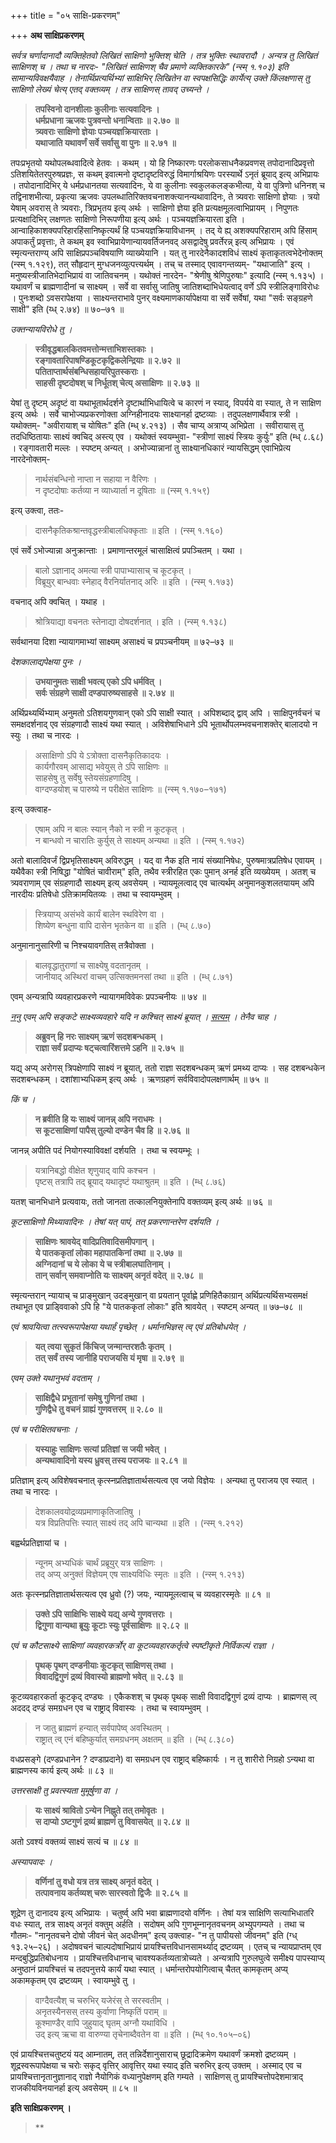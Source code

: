 +++
title = "०५ साक्षि-प्रकरणम्"

+++
**अथ साक्षिप्रकरणम्**

 

_सर्वत्र चर्णादानादौ व्यक्तिहेतवो लिखितं साक्षिणो भुक्तिश् चेति । तत्र भुक्तिः स्थावरादौ । अन्यत्र तु लिखितं साक्षिणश् च । तथा च नारदः- "लिखितं साक्षिणश् चैव प्रमाणे व्यक्तिकारके" _(न्स्म् १.१०३)_ इति सामान्यविवक्षयैवाह । तेनार्थिप्रत्यर्थिभ्यां साक्षिभिर् लिखितेन वा स्वपक्षसिद्धिः कार्येत्य् उक्ते किंलक्षणास् तु साक्षिणो लेख्यं चेत्य् एतद् वक्तव्यम् । तत्र साक्षिणस् तावद् उच्यन्ते ।_

 

> **तपस्विनो दानशीलाः कुलीनाः सत्यवादिनः ।**  
> **धर्मप्रधाना ऋजवः पुत्रवन्तो धनान्विताः ॥ २.७० ॥**  
> **त्र्यवराः साक्षिणो ज्ञेयाः पञ्चयज्ञक्रियारताः ।**  
> **यथाजाति यथावर्णं सर्वे सर्वासु वा पुनः ॥ २.७१ ॥**

तपःप्रभृतयो यथोपलब्धवादित्वे हेतवः । कथम् । यो हि निष्कारणः परलोकसाधनैकप्रवणस् तपोदानादिप्रवृत्तो ऽतिशयितेतरपुरुषप्रज्ञः, स कथम् इवात्मनो दृष्टादृष्टविरुद्धं विमार्गाश्रयिणः परस्यार्थे ऽनृतं ब्रूयाद् इत्य् अभिप्रायः । तपोदानादिभिर् ये धर्मप्रधानतया सत्यवादिनः, ये वा कुलीनाः स्वकुलकलङ्कभीत्या, ये वा पुत्रिणो धनिनश् च तद्विनाशभीत्या, प्रकृत्या ऋजवः उपलब्धातिरिक्तवचनाशक्त्यानन्यथावादिनः, ते त्र्यवराः साक्षिणो ज्ञेयाः । त्रयो येषाम् अवरास् ते त्र्यवराः, त्रिप्रभृतय इत्य् अर्थः । साक्षिणो ज्ञेया इति प्रत्यक्षमूलत्वाभिप्रायम् । निपुणतः प्रत्यक्षादिभिर् लक्षणतः साक्षिणो निरूपणीया इत्य् अर्थः । पञ्चयज्ञक्रियारता इति । आन्वाहिकाशक्यपरिहारहिंसानिष्कृत्यर्थं हि पञ्चयज्ञक्रियाविधानम् । तद् ये ह्य् अशक्यपरिहाराम् अपि हिंसाम् अपाकर्तुं प्रवृत्ताः, ते कथम् इव स्वाभिप्रायेणान्यायवर्तिजनवद् असद्वादेषु प्रवर्तेरन्न् इत्य् अभिप्रायः । एवं स्मृत्यन्तराण्य् अपि साक्षिप्रपञ्चविषयाणि व्याख्येयानि । यत् तु नारदेनैकादशविधं साक्ष्यं कृताकृतत्वभेदेनोक्तम् (न्स्म् १.१२९), तत् सौहृदान् मुग्धजनव्युत्पत्त्यर्थम् । तच् च तस्माद् एवावगन्तव्यम्- "यथाजाति" इत्य् । मनुष्यस्त्रीजातिभेदाभिप्रायं वा जातिवचनम् । यथोक्तं नारदेन- "श्रेणीषु श्रेणिपुरुषाः" इत्यादि (न्स्म् १.१३५) । यथावर्णं च ब्राह्मणादीनां च साक्ष्यम् । सर्वे वा सर्वासु जातिषु जातिशब्दाभिधेयत्वाद् वर्णे ऽपि स्त्रीलिङ्गाविरोधः । पुनःशब्दो ऽवसरापेक्षया । साक्ष्यन्तराभावे पुनर् वक्ष्यमाणकार्यापेक्षया वा सर्वे सर्वेषां, यथा "सर्वः सङ्ग्रहणे साक्षी" इति (य्ध् २.७४) ॥ ७०–७१ ॥

 

_उक्तन्यायविरोधे तु ।_

 

> **स्त्रीवृद्धबालकितवमत्तोन्मत्ताभिशस्तकाः ।**  
> **रङ्गावतारिपाषण्डिकूटकृद्विकलेन्द्रियाः ॥ २.७२ ॥**  
> **पतिताप्तार्थसंबन्धिसहायरिपुतस्कराः ।**  
> **साहसी दृष्टदोषश् च निर्धूतश् चेत्य् असाक्षिणः ॥ २.७३ ॥**

 

येषां तु दृष्टम् अदृष्टं वा यथाभूतार्थदर्शने दृष्टार्थाभिधायित्वे च कारणं न स्याद्, विपर्यये वा स्यात्, ते न साक्षिण इत्य् अर्थः । सर्वे चाभोज्यप्रकरणोक्ता अग्निहीनादयः साक्ष्यानर्हा द्रष्टव्याः । तदुपलक्षणार्थैवात्र स्त्री । यथोक्तम्- "अवीरायाश् च योषितः" इति (म्ध् ४.२१३) । सैव चाप्य् अत्राप्य् अभिप्रेता । सवीरायास् तु तदधिष्ठितायाः साक्ष्यं क्वचिद् अस्त्य् एव । यथोक्तं स्वयम्भुवा- "स्त्रीणां साक्ष्यं स्त्रियः कुर्युः" इति (म्ध् ८.६८) । रङ्गावतारी मल्लः । स्पष्टम् अन्यत् । अभोज्यान्नानां तु साक्ष्यानधिकारं न्यायसिद्धम् एवाभिप्रेत्य नारदेनोक्तम्-

> नार्थसंबन्धिनो नाप्ता न सहाया न वैरिणः ।  
> न दृष्टदोषाः कर्तव्या न व्याध्यार्ता न दूषिताः ॥ (न्स्म् १.१५९)

इत्य् उक्त्वा, ततः-

> दासनैकृतिकश्रान्तवृद्धस्त्रीबालधिक्कृताः ॥ इति । (न्स्म् १.१६०)

एवं सर्वे ऽभोज्यान्ना अनुक्रान्ताः । प्रमाणान्तरमूलं चासाक्षित्वं प्रपञ्चितम् । यथा ।

> बालो ऽज्ञानाद् अमत्या स्त्री पापाभ्यासाच् च कूटकृत् ।  
> विब्रूयुर् बान्धवाः स्नेहाद् वैरनिर्यातनाद् अरिः ॥ इति । (न्स्म् १.१७३)

वचनाद् अपि क्वचित् । यथाह ।

> श्रोत्रियाद्या वचनतः स्तेनाद्या दोषदर्शनात् । इति । (न्स्म् १.१३८)

सर्वथानया दिशा न्यायागमाभ्यां साक्ष्यम् असाक्ष्यं च प्रपञ्चनीयम् ॥ ७२–७३ ॥

 

_देशकालाद्यपेक्षया पुनः ।_

 

> **उभयानुमतः साक्षी भवत्य् एको ऽपि धर्मवित् ।**  
> **सर्वः संग्रहणे साक्षी दण्डपारुष्यसाहसे ॥ २.७४ ॥**

 

अर्थिप्रथ्यर्थिभ्याम् अनुमतो ऽतिशयगुणवान् एको ऽपि साक्षी स्यात् । अपिशब्दाद् द्वाव् अपि । साक्षिपुनर्वचनं च समक्षदर्शनाद् एव संग्रहणादौ साक्ष्यं यथा स्यात् । अविशेषाभिधाने ऽपि भूतार्थोपलम्भवचनाशक्तेर् बालादयो न स्युः । तथा च नारदः ।

> असाक्षिणो ऽपि ये ऽत्रोक्ता दासनैकृतिकादयः ।  
> कार्यगौरवम् आसाद्य भवेयुस् ते ऽपि साक्षिणः ॥  
> साहसेषु तु सर्वेषु स्तेयसंग्रहणादिषु ।  
> वाग्दण्डयोश् च पारुष्ये न परीक्षेत साक्षिणः ॥ (न्स्म् १.१७०–१७१)

इत्य् उक्त्वाह-

> एषाम् अपि न बालः स्यान् नैको न स्त्री न कूटकृत् ।  
> न बान्धवो न चारातिः कुर्युस् ते साक्ष्यम् अन्यथा ॥ इति । (न्स्म् १.१७२)

अतो बालादिवर्जं द्विप्रभृतिसाक्ष्यम् अविरुद्धम् । यद् वा नैक इति नायं संख्यानिषेधः, पुरुषमात्रप्रतिषेध एवायम् । यथैवैका स्त्री निषिद्धा "योषितं चावीराम्" इति, तथैव स्त्रीरहित एकः पुमान् अनर्ह इति व्यख्येयम् । अतश् च त्र्यवराणाम् एव संग्रहणादौ साक्ष्यम् इत्य् अवसेयम् । न्यायमूलत्वाद् एव चात्यर्थम् अनुमानकुशलतयायम् अपि नारदीयः प्रतिषेधो ऽतिक्रामयितव्यः । तथा च स्वायम्भुवम् ।

> स्त्रियाप्य् असंभवे कार्यं बालेन स्थविरेण वा ।  
> शिष्येण बन्धुना वापि दासेन भृतकेन वा ॥ इति । (म्ध् ८.७०)

अनुमानानुसारिणी च निश्चयावगतिस् तत्रैवोक्ता ।

> बालवृद्धातुराणां च साक्ष्येषु वदतानृतम् ।  
> जानीयाद् अस्थिरां वाचम् उत्सिक्तमनसां तथा ॥ इति । (म्ध् ८.७१)

एवम् अन्यत्रापि व्यवहारप्रकरणे न्यायागमविवेकः प्रपञ्चनीयः ॥ ७४ ॥

 

_<u>ननु</u> एवम् अपि सङ्कटे साक्ष्यव्यवहारे यदि न कश्चित् साक्ष्यं ब्रूयात् । <u>सत्यम्</u> । तेनैव चाह ।_

 

> **अब्रुवन् हि नरः साक्ष्यम् ऋणं सदशबन्धकम् ।**  
> **राज्ञा सर्वं प्रदाप्यः षट्चत्वारिंशत्तमे ऽहनि ॥ २.७५ ॥**

 

यद्य् अप्य् अरोगस् त्रिपक्षेणापि साक्ष्यं न ब्रूयात्, ततो राज्ञा सदशबन्धकम् ऋणं प्रमथ्य दाप्यः । सह दशबन्धकेन सदशबन्धकम् । दशांशाभ्यधिकम् इत्य् अर्थः । ऋणग्रहणं सर्वविवादोपलक्षणार्थम् ॥ ७५ ॥

 

_किं च ।_

 

> **न ब्रवीति हि यः साक्ष्यं जानन्न् अपि नराधमः ।**  
> **स कूटसाक्षिणां पापैस् तुल्यो दण्डेन चैव हि ॥ २.७६ ॥**

 

जानन्न् अपीति पदं नियोगस्याविवक्षां दर्शयति । तथा च स्वयम्भूः ।

> यत्रानिबद्धो वीक्षेत शृणुयाद् वापि कश्चन ।  
> पृष्टस् तत्रापि तद् ब्रूयाद् यथादृष्टं यथाश्रुतम् ॥ इति । (म्ध् ८.७६)

यतश् चानभिधाने प्रत्यवायः, ततो जानता तत्कालनियुक्तेनापि वक्तव्यम् इत्य् अर्थः ॥ ७६ ॥

 

_कूटसाक्षिणो मिथ्यावादिनः । तेषां यत् पापं, तत् प्रकरणान्तरेण दर्शयति ।_

 

> **साक्षिणः श्रावयेद् वादिप्रतिवादिसमीपगान् ।**  
> **ये पातककृतां लोका महापातकिनां तथा ॥ २.७७ ॥**  
> **अग्निदानां च ये लोका ये च स्त्रीबालघातिनाम् ।**  
> **तान् सर्वान् समवाप्नोति यः साक्ष्यम् अनृतं वदेत् ॥ २.७८ ॥**

 

स्मृत्यन्तरान् न्यायाच् च प्राङ्मुखान् उदङ्मुखान् वा प्रयतान् पूर्वाह्णे प्रणिहितैकाग्रान् अर्थिप्रत्यर्थिसभ्यसमक्षं तथाभूत एव प्राड्विवाको ऽपि हि "ये पातककृतां लोकाः" इति श्रावयेत् । स्पष्टम् अन्यत् ॥ ७७–७८ ॥

 

_एवं श्रावयित्वा तत्स्वरूपापेक्षया यथार्हं पृच्छेत् । धर्मानभिज्ञस् त्व् एवं प्रतिबोधयेत् ।_

 

> **यत् त्वया सुकृतं किंचिज् जन्मान्तरशतैः कृतम् ।**  
> **तत् सर्वं तस्य जानीहि पराजयसि यं मृषा ॥ २.७९ ॥**

 

_एवम् उक्ते यथानुभवं वदताम् ।_

 

> **साक्षिद्वैधे प्रभूतानां समेषु गुणिनां तथा ।**  
> **गुणिद्वैधे तु वचनं ग्राह्यं गुणवत्तरम् ॥ २.८० ॥**

 

_एवं च परीक्षितवचनाः ।_

 

> **यस्याहुः साक्षिणः सत्यां प्रतिज्ञां स जयी भवेत् ।**  
> **अन्यथावादिनो यस्य ध्रुवस् तस्य पराजयः ॥ २.८१ ॥**

 

प्रतिज्ञाम् इत्य् अविशेषवचनात् कृत्स्नप्रतिज्ञातार्थसत्यत्व एव जयो विज्ञेयः । अन्यथा तु पराजय एव स्यात् । तथा च नारदः ।

> देशकालवयोद्रव्यप्रमाणाकृतिजातिषु ।  
> यत्र विप्रतिपत्तिः स्यात् साक्ष्यं तद् अपि चान्यथा ॥ इति । (न्स्म् १.२१२)

बह्वर्थप्रतिज्ञायां च ।

> न्यूनम् अभ्यधिकं चार्थं प्रब्रूयुर् यत्र साक्षिणः ।  
> तद् अप्य् अनुक्तं विज्ञेयम् एष साक्ष्यविधिः स्मृतः ॥ इति । (न्स्म् १.२१३)

अतः कृत्स्नप्रतिज्ञातार्थसत्यत्व एव ध्रुवो (?) जयः, न्यायमूलत्वाच् च व्यवहारस्मृतेः ॥ ८१ ॥

 

> **उक्ते ऽपि साक्षिभिः साक्ष्ये यद्य् अन्ये गुणवत्तराः ।**  
> **द्विगुणा वान्यथा ब्रूयुः कूटाः स्युः पूर्वसाक्षिणः ॥ २.८२ ॥**

 

_एवं च कौटसाक्ष्ये साक्षिणां व्यवहारकर्त्रोर् वा कूटव्यवहारकर्तृत्वे स्पष्टीकृते निर्विकल्पं राज्ञा ।_

 

> **पृथक् पृथग् दण्डनीयाः कूटकृत् साक्षिणस् तथा ।**  
> **विवादद्विगुणं द्रव्यं विवास्यो ब्राह्मणो भवेत् ॥ २.८३ ॥**

 

कूटव्यवहारकर्ता कूटकृद् दण्ड्यः । एकैकशश् च पृथक् पृथक् साक्षी विवादद्विगुणं द्रव्यं दाप्यः । ब्राह्मणस् त्व् अददद् दण्डं समग्रधन एव च राष्ट्राद् विवास्यः । तथा च स्वायम्भुवम् ।

> न जातु ब्राह्मणं हन्यात् सर्वपापेष्व् अवस्थितम् ।  
> राष्ट्रात् त्व् एनं बहिष्कुर्यात् समग्रधनम् अक्षतम् ॥ इति । (म्ध् ८.३८०)

वधप्रसङ्गे (दण्डप्रधानेन ? दण्डाप्रदाने) वा समग्रधन एव राष्ट्राद् बहिष्कार्यः । न तु शारीरो निग्रहो ऽन्यथा वा ब्राह्मणस्य कार्य इत्य् अर्थः ॥ ८३ ॥

 

_उत्तरसाक्षी तु प्रवत्स्यता मुमूर्षुणा वा ।_

 

> **यः साक्ष्यं श्रावितो ऽन्येन निह्नुते तत् तमोवृतः ।**  
> **स दाप्यो ऽष्टगुणं द्रव्यं ब्राह्मणं तु विवासयेत् ॥ २.८४ ॥**

 

अतो ऽवश्यं वक्तव्यं साक्ष्यं सत्यं च ॥ ८४ ॥

 

_अस्यापवादः ।_

 

> **वर्णिनां तु वधो यत्र तत्र साक्ष्य् अनृतं वदेत् ।**  
> **तत्पावनाय कर्तव्यश् चरुः सारस्वतो द्विजैः ॥ २.८५ ॥**

 

शूद्रेण तु दानादय इत्य् अभिप्रायः । चतुर्ष्व् अपि भवा ब्राह्मणादयो वर्णिनः । तेषां यत्र साक्षिणि सत्याभिधातरि वधः स्यात्, तत्र साक्ष्य् अनृतं वक्तुम् अर्हति । सदोषम् अपि गुणभूम्नानृतवचनम् अभ्युपगम्यते । तथा च गौतमः- "नानृतवचने दोषो जीवनं चेत् अदधीनम्" इत्य् उक्त्वाह- "न तु पापीयसो जीवनम्" इति (ग्ध् १३.२५–२६) । अदोषवचनं चाल्पदोषाभिप्रायं प्रायश्चित्तविधानसामर्थ्याद् द्रष्टव्यम् । एतच् च न्यायप्राप्तम् एव मन्दबुद्धिप्रतिबोधनाय । प्रायश्चित्तविधानाच् चावश्यकर्तव्यतात्रोच्यते । अन्यत्रापि गुरुलघुत्वे समीक्ष्य पापस्याप्य् अनुष्ठानं प्रायश्चित्तं च तदपनुत्तये कार्यं यथा स्यात् । धर्मान्तरोपयोगित्वाच् चैतत् कामकृतम् अप्य् अकामकृतम् एव द्रष्टव्यम् । स्वायम्भुवे तु ।

> वाग्दैवत्यैश् च चरुभिर् यजेरंस् ते सरस्वतीम् ।  
> अनृतस्यैनसस् तस्य कुर्वाणा निष्कृतिं पराम् ॥  
> कूश्माण्डैर् वापि जुहुयाद् घृतम् अग्नौ यथाविधि ।  
> उद् इत्य् ऋचा वा वारुण्या तृचेनाब्दैवतेन वा ॥ इति । (म्ध् १०.१०५–०६)

एवं प्रायश्चित्तचतुष्टयं यद् आम्नातम्, तत् तन्निर्देशानुसाराच् छूद्रादिक्रमेण यथावर्णं क्रमशो द्रष्टव्यम् । शूद्रस्वरूपापेक्षया च चरोः सकृद् वृत्तिर् आवृत्तिर् यथा स्याद् इति चरुभिर् इत्य् उक्तम् । अस्माद् एव च प्रायश्चित्तानृतानुज्ञानाद् राज्ञो नैयोगिकं वध्यानुपेक्षणम् इति गम्यते । साक्षिणस् तु प्रायश्चित्तोपदेशमात्राद् राजकीयविनयानर्हा इत्य् अवसेयम् ॥ ८५ ॥

 

**इति साक्षिप्रकरणम् ।**

> **
